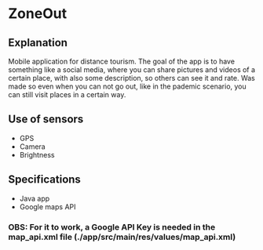 # ZoneOut

## Explanation

Mobile application for distance tourism. The goal of the app is to have something like a social media, where you can share pictures and videos of a certain place, with also some description, so others can see it and rate. Was made so even when you can not go out, like in the pademic scenario, you can still visit places in a certain way.

## Use of sensors
- GPS
- Camera
- Brightness

## Specifications
- Java app
- Google maps API

### OBS: For it to work, a Google API Key is needed in the map_api.xml file (./app/src/main/res/values/map_api.xml)
